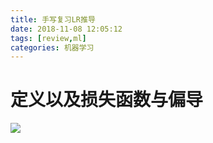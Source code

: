 ```yaml
---
title: 手写复习LR推导
date: 2018-11-08 12:05:12
tags: [review,ml]
categories: 机器学习
---
```

# 定义以及损失函数与偏导
<!-- more -->
![](/images/lr.jpg)

